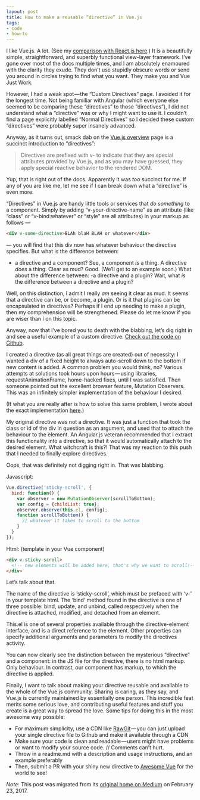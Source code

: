 ```yaml
---
layout: post
title: How to make a reusable “directive” in Vue.js
tags:
- code
- how-to
---
```


I like Vue.js. A lot. (See my [comparison with React.js here](/posts/2016-06-15-vue-vs-react).) It is a beautifully simple, straightforward, and superbly functional view-layer framework. I’ve gone over most of the docs multiple times, and I am absolutely enamoured with the clarity they exude. They don’t use stupidly obscure words or send you around in circles trying to find what you want. They make you and Vue Just Work.

However, I had a weak spot — the “Custom Directives” page. <!--more-->I avoided it for the longest time. Not being familiar with Angular (which everyone else seemed to be comparing these “directives” to those “directives”), I did not understand what a “directive” was or why I might want to use it. I couldn’t find a page explicitly labelled “Normal Directives” so I decided these custom “directives” were probably super insanely advanced.  

Anyway, as it turns out, smack dab on the [Vue.js overview](https://vuejs.org/guide/overview.html) page is a succinct introduction to “directives”:  

> Directives are prefixed with v- to indicate that they are special attributes provided by Vue.js, and as you may have guessed, they apply special reactive behavior to the rendered DOM.  

Yup, that is right out of the docs. Apparently it was *too* succinct for me. If any of you are like me, let me see if I can break down what a “directive” is even more.  

“Directives” in Vue.js are handy little tools or services that *do something* to a component. Simply by adding “v-your-directive-name” as an attribute (like “class” or “v-bind:whatever” or “style” are all attributes) in your markup as follows —
```html
<div v-some-directive>BLAh blaH BLAH or whatever</div>
```
— you will find that this div now has whatever behaviour the directive specifies.
But what is the difference between:
- a directive and a component?
See, a component *is* a thing. A directive *does* a thing.
Clear as mud? Good. (We’ll get to an example soon.)
What about the difference between:
-a directive and a plugin?
Wait, what *is* the difference between a directive and a plugin?  

Well, on this distinction, I admit I really *am* seeing it clear as mud. It seems that a directive can be, or become, a plugin. Or is it that plugins can be encapsulated in directives? Perhaps if I end up needing to make a plugin, then my comprehension will be strengthened. Please do let me know if you are wiser than I on this topic.  

Anyway, now that I’ve bored you to death with the blabbing, let’s dig right in and see a useful example of a custom directive. [Check out the code on Github](https://github.com/heatherbooker/vue-sticky-scroll).  

I created a directive (as all great things are created) out of necessity: I wanted a div of a fixed height to always auto-scroll down to the bottom if new content is added. A common problem you would think, no? Various attempts at solutions took hours upon hours — using libraries, requestAnimationFrame, home-hacked fixes, until I was satisfied. Then someone pointed out the excellent browser feature, Mutation Observers. This was an infinitely simpler implementation of the behaviour I desired.  

(If what you are really after is how to solve this same problem, I wrote about the exact implementation [here]().)  

My original directive was not a directive. It was just a function that took the class or id of the div in question as an argument, and used that to attach the behaviour to the element. An Angular.js veteran recommended that I extract this functionality into a directive, so that it would automatically attach to the desired element. What witchcraft is this?! That was my reaction to this push that I needed to finally explore directives.  

Oops, that was definitely not digging right in. That was blabbing.  

Javascript:  
```js
Vue.directive('sticky-scroll', {
  bind: function() {
    var observer = new MutationObserver(scrollToBottom);
    var config = {childList: true};
    observer.observe(this.el, config);
    function scrollToBottom() {
      // whatever it takes to scroll to the bottom
    }
  }
});
```
Html: (template in your Vue component)  
```html
<div v-sticky-scroll>
  <!-- new elements will be added here, that's why we want to scroll!-->
</div>
```
Let’s talk about that.  

The name of the directive is ‘sticky-scroll’, which must be prefaced with ‘v-’ in your template html. The ‘bind’ method found in the directive is one of three possible: bind, update, and unbind, called respectively when the directive is attached, modified, and detached from an element.  

This.el is one of several properties available through the directive-element interface, and is a direct reference to the element. Other properties can specify additional arguments and parameters to modify the directives activity.  

You can now clearly see the distinction between the mysterious “directive” and a component: in the JS file for the directive, there is no html markup. Only behaviour. In contrast, our component has markup, to which the directive is applied.  

Finally, I want to talk about making your directive reusable and available to the whole of the Vue.js community. Sharing is caring, as they say, and Vue.js is currently maintained by essentially one person. This incredible feat merits some serious love, and contributing useful features and stuff you create is a great way to spread the love. Some tips for doing this in the most awesome way possible:  

- For maximum simplicity, use a CDN like [RawGit](https://rawgit.com) — you can just upload your single directive file to Github and make it available through a CDN
- Make sure your code is clean and readable — users might have problems or want to modify your source code. // Comments can’t hurt.
- Throw in a readme.md with a description and usage instructions, and an example preferably
- Then, submit a PR with your shiny new directive to [Awesome Vue](https://github.com/vuejs/awesome-vue) for the world to see!

*Note*: This post was migrated from its [original home on Medium](https://medium.com/@heatherbooker/how-to-make-a-reusable-directive-in-vue-js-b28e1dfd76a3#.bt5ya37q2) on February 23, 2017.
